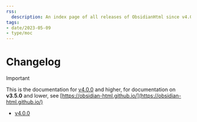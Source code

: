 ```yaml
---
rss:
  description: An index page of all releases of ObsidianHtml since v4.0.0
tags:
- date/2023-05-09
- type/moc
---
```

# Changelog   
   
   
>[!important]   
> This is the documentation for [v4.0.0](../Changelog/v4.0.0.md) and higher, for documentation on **v3.5.0** and lower, see [https://obsidian-html.github.io/](https://obsidian-html.github.io/)   
   
- [v4.0.0](../Changelog/v4.0.0.md)   
   
